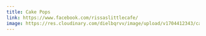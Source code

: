 ```yaml
---
title: Cake Pops
link: https://www.facebook.com/rissaslittlecafe/
image: https://res.cloudinary.com/dielbqrvv/image/upload/v1704412343/cafe/social%20media/FacebookHalloweenTreats_jgtkxj.jpg
---
```

